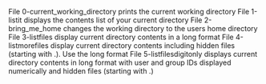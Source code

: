 File 0-current_working_directory prints the current working directory
File 1-listit displays the contents list of your current directory
File 2-bring_me_home changes the working directory to the users home directory
File 3-listfiles display current directory contents in a long format
File 4-listmorefiles display current directory contents including hidden files (starting with .). Use the long format
File 5-listfilesdigitonly displays current directory contents in long format with user and group IDs displayed numerically and hidden files (starting with .)
